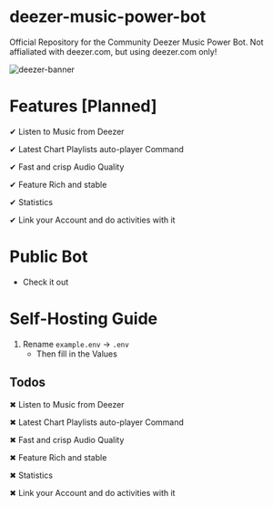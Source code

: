 # deezer-music-power-bot

Official Repository for the Community Deezer Music Power Bot. Not affialiated with deezer.com, but using deezer.com only!

![deezer-banner](https://user-images.githubusercontent.com/68145571/197169083-60567cc3-245b-4a76-88d4-b2df1df9ddb8.jpeg)


# Features [Planned]

✔ Listen to Music from Deezer

✔ Latest Chart Playlists auto-player Command

✔ Fast and crisp Audio Quality

✔ Feature Rich and stable

✔ Statistics

✔ Link your Account and do activities with it


# Public Bot

- Check it out



# Self-Hosting Guide

1. Rename `example.env` -> `.env`
    - Then fill in the Values
    
    
 
 
    
## Todos

✖ Listen to Music from Deezer

✖ Latest Chart Playlists auto-player Command

✖ Fast and crisp Audio Quality

✖ Feature Rich and stable

✖ Statistics

✖ Link your Account and do activities with it
